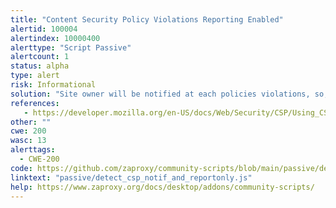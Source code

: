 ```yaml
---
title: "Content Security Policy Violations Reporting Enabled"
alertid: 100004
alertindex: 10000400
alerttype: "Script Passive"
alertcount: 1
status: alpha
type: alert
risk: Informational
solution: "Site owner will be notified at each policies violations, so, start by analyzing if a real monitoring of the notifications is in place before to use fuzzing or to be more aggressive. "
references:
   - https://developer.mozilla.org/en-US/docs/Web/Security/CSP/Using_CSP_violation_reports
other: ""
cwe: 200
wasc: 13
alerttags: 
  - CWE-200
code: https://github.com/zaproxy/community-scripts/blob/main/passive/detect_csp_notif_and_reportonly.js
linktext: "passive/detect_csp_notif_and_reportonly.js"
help: https://www.zaproxy.org/docs/desktop/addons/community-scripts/
---
```


